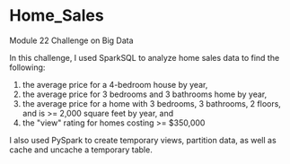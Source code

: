 # Home_Sales

Module 22 Challenge on Big Data

In this challenge, I used SparkSQL to analyze home sales data to find the following:
1. the average price for a 4-bedroom house by year, 
2. the average price for 3 bedrooms and 3 bathrooms home by year, 
3. the average price for a home with 3 bedrooms, 3 bathrooms, 2 floors, and is >= 2,000 square feet by year, and
4. the "view" rating for homes costing >= $350,000

I also used PySpark to create temporary views, partition data, as well as cache and uncache a temporary table.  
